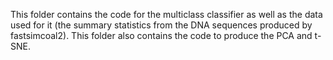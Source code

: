 This folder contains the code for the multiclass classifier as well as the data used for it (the summary statistics from the DNA sequences produced by fastsimcoal2). This folder also contains the code to produce the PCA and t-SNE.
